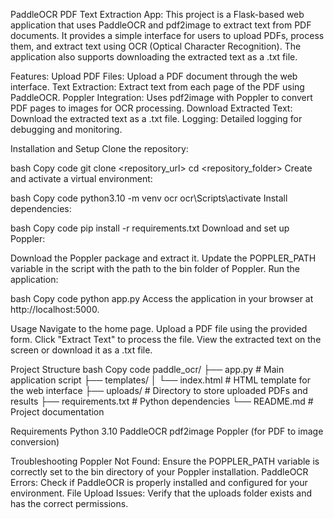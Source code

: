 PaddleOCR PDF Text Extraction App:
This project is a Flask-based web application that uses PaddleOCR and pdf2image to extract text from PDF documents. It provides a simple interface for users to upload PDFs, process them, and extract text using OCR (Optical Character Recognition). The application also supports downloading the extracted text as a .txt file.

Features:
Upload PDF Files: Upload a PDF document through the web interface.
Text Extraction: Extract text from each page of the PDF using PaddleOCR.
Poppler Integration: Uses pdf2image with Poppler to convert PDF pages to images for OCR processing.
Download Extracted Text: Download the extracted text as a .txt file.
Logging: Detailed logging for debugging and monitoring.

Installation and Setup
Clone the repository:

bash
Copy code
git clone <repository_url>
cd <repository_folder>
Create and activate a virtual environment:

bash
Copy code
python3.10 -m venv ocr
ocr\Scripts\activate
Install dependencies:

bash
Copy code
pip install -r requirements.txt
Download and set up Poppler:

Download the Poppler package and extract it.
Update the POPPLER_PATH variable in the script with the path to the bin folder of Poppler.
Run the application:

bash
Copy code
python app.py
Access the application in your browser at http://localhost:5000.

Usage
Navigate to the home page.
Upload a PDF file using the provided form.
Click "Extract Text" to process the file.
View the extracted text on the screen or download it as a .txt file.

Project Structure
bash
Copy code
paddle_ocr/
├── app.py                 # Main application script
├── templates/
│   └── index.html         # HTML template for the web interface
├── uploads/               # Directory to store uploaded PDFs and results
├── requirements.txt       # Python dependencies
└── README.md              # Project documentation

Requirements
Python 3.10
PaddleOCR
pdf2image
Poppler (for PDF to image conversion)

Troubleshooting
Poppler Not Found: Ensure the POPPLER_PATH variable is correctly set to the bin directory of your Poppler installation.
PaddleOCR Errors: Check if PaddleOCR is properly installed and configured for your environment.
File Upload Issues: Verify that the uploads folder exists and has the correct permissions.